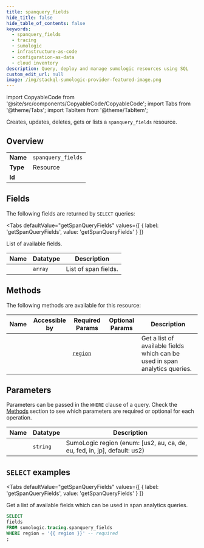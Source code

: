 ```yaml
--- 
title: spanquery_fields
hide_title: false
hide_table_of_contents: false
keywords:
  - spanquery_fields
  - tracing
  - sumologic
  - infrastructure-as-code
  - configuration-as-data
  - cloud inventory
description: Query, deploy and manage sumologic resources using SQL
custom_edit_url: null
image: /img/stackql-sumologic-provider-featured-image.png
---
```


import CopyableCode from '@site/src/components/CopyableCode/CopyableCode';
import Tabs from '@theme/Tabs';
import TabItem from '@theme/TabItem';

Creates, updates, deletes, gets or lists a <code>spanquery_fields</code> resource.

## Overview
<table><tbody>
<tr><td><b>Name</b></td><td><code>spanquery_fields</code></td></tr>
<tr><td><b>Type</b></td><td>Resource</td></tr>
<tr><td><b>Id</b></td><td><CopyableCode code="sumologic.tracing.spanquery_fields" /></td></tr>
</tbody></table>

## Fields

The following fields are returned by `SELECT` queries:

<Tabs
    defaultValue="getSpanQueryFields"
    values={[
        { label: 'getSpanQueryFields', value: 'getSpanQueryFields' }
    ]}
>
<TabItem value="getSpanQueryFields">

List of available fields.

<table>
<thead>
    <tr>
    <th>Name</th>
    <th>Datatype</th>
    <th>Description</th>
    </tr>
</thead>
<tbody>
<tr>
    <td><CopyableCode code="fields" /></td>
    <td><code>array</code></td>
    <td>List of span fields.</td>
</tr>
</tbody>
</table>
</TabItem>
</Tabs>

## Methods

The following methods are available for this resource:

<table>
<thead>
    <tr>
    <th>Name</th>
    <th>Accessible by</th>
    <th>Required Params</th>
    <th>Optional Params</th>
    <th>Description</th>
    </tr>
</thead>
<tbody>
<tr>
    <td><a href="#getSpanQueryFields"><CopyableCode code="getSpanQueryFields" /></a></td>
    <td><CopyableCode code="select" /></td>
    <td><a href="#parameter-region"><code>region</code></a></td>
    <td></td>
    <td>Get a list of available fields which can be used in span analytics queries.</td>
</tr>
</tbody>
</table>

## Parameters

Parameters can be passed in the `WHERE` clause of a query. Check the [Methods](#methods) section to see which parameters are required or optional for each operation.

<table>
<thead>
    <tr>
    <th>Name</th>
    <th>Datatype</th>
    <th>Description</th>
    </tr>
</thead>
<tbody>
<tr id="parameter-region">
    <td><CopyableCode code="region" /></td>
    <td><code>string</code></td>
    <td>SumoLogic region (enum: [us2, au, ca, de, eu, fed, in, jp], default: us2)</td>
</tr>
</tbody>
</table>

## `SELECT` examples

<Tabs
    defaultValue="getSpanQueryFields"
    values={[
        { label: 'getSpanQueryFields', value: 'getSpanQueryFields' }
    ]}
>
<TabItem value="getSpanQueryFields">

Get a list of available fields which can be used in span analytics queries.

```sql
SELECT
fields
FROM sumologic.tracing.spanquery_fields
WHERE region = '{{ region }}' -- required
;
```
</TabItem>
</Tabs>
